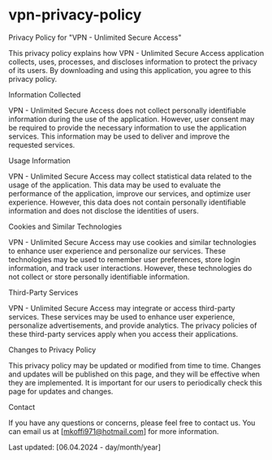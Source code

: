 # vpn-privacy-policy

Privacy Policy for "VPN - Unlimited Secure Access"

This privacy policy explains how VPN - Unlimited Secure Access application collects, uses, processes, and discloses information to protect the privacy of its users. By downloading and using this application, you agree to this privacy policy.

Information Collected

VPN - Unlimited Secure Access does not collect personally identifiable information during the use of the application. However, user consent may be required to provide the necessary information to use the application services. This information may be used to deliver and improve the requested services.

Usage Information

VPN - Unlimited Secure Access may collect statistical data related to the usage of the application. This data may be used to evaluate the performance of the application, improve our services, and optimize user experience. However, this data does not contain personally identifiable information and does not disclose the identities of users.

Cookies and Similar Technologies

VPN - Unlimited Secure Access may use cookies and similar technologies to enhance user experience and personalize our services. These technologies may be used to remember user preferences, store login information, and track user interactions. However, these technologies do not collect or store personally identifiable information.

Third-Party Services

VPN - Unlimited Secure Access may integrate or access third-party services. These services may be used to enhance user experience, personalize advertisements, and provide analytics. The privacy policies of these third-party services apply when you access their applications.

Changes to Privacy Policy

This privacy policy may be updated or modified from time to time. Changes and updates will be published on this page, and they will be effective when they are implemented. It is important for our users to periodically check this page for updates and changes.

Contact

If you have any questions or concerns, please feel free to contact us. You can email us at [mkoffi971@hotmail.com] for more information.

Last updated: [06.04.2024 - day/month/year]
